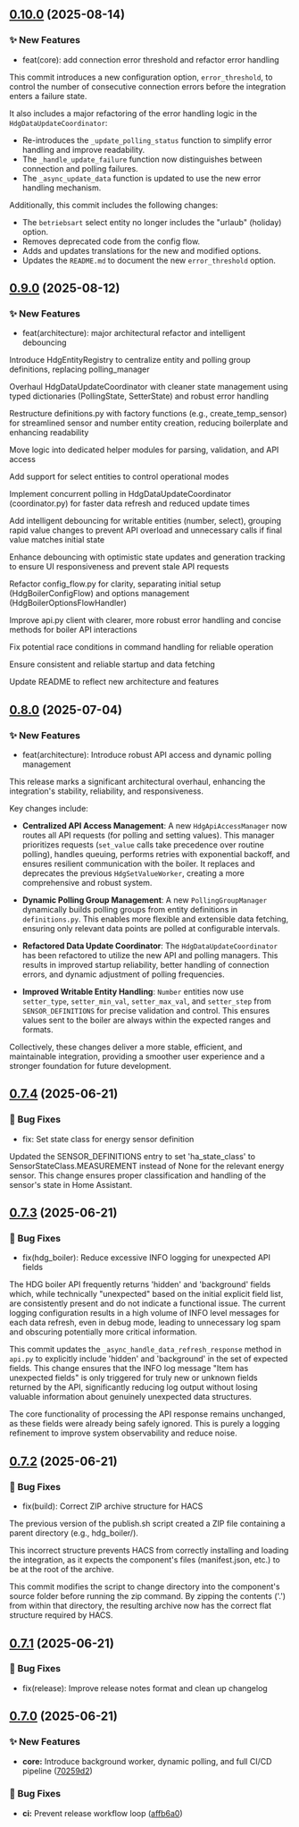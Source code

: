 ## [0.10.0](https://github.com/banter240/hdg_bavaria_homeassistant/compare/v0.9.0...v0.10.0) (2025-08-14)

### ✨ New Features

* feat(core): add connection error threshold and refactor error handling

This commit introduces a new configuration option, `error_threshold`, to control the number of consecutive connection errors before the integration enters a failure state.

It also includes a major refactoring of the error handling logic in the `HdgDataUpdateCoordinator`:

- Re-introduces the `_update_polling_status` function to simplify error handling and improve readability.
- The `_handle_update_failure` function now distinguishes between connection and polling failures.
- The `_async_update_data` function is updated to use the new error handling mechanism.

Additionally, this commit includes the following changes:

- The `betriebsart` select entity no longer includes the "urlaub" (holiday) option.
- Removes deprecated code from the config flow.
- Adds and updates translations for the new and modified options.
- Updates the `README.md` to document the new `error_threshold` option.

## [0.9.0](https://github.com/banter240/hdg_bavaria_homeassistant/compare/v0.8.0...v0.9.0) (2025-08-12)

### ✨ New Features

* feat(architecture): major architectural refactor and intelligent debouncing

Introduce HdgEntityRegistry to centralize entity and polling group definitions, replacing polling_manager



Overhaul HdgDataUpdateCoordinator with cleaner state management using typed dictionaries (PollingState, SetterState) and robust error handling



Restructure definitions.py with factory functions (e.g., create_temp_sensor) for streamlined sensor and number entity creation, reducing boilerplate and enhancing readability



Move logic into dedicated helper modules for parsing, validation, and API access



Add support for select entities to control operational modes



Implement concurrent polling in HdgDataUpdateCoordinator (coordinator.py) for faster data refresh and reduced update times



Add intelligent debouncing for writable entities (number, select), grouping rapid value changes to prevent API overload and unnecessary calls if final value matches initial state



Enhance debouncing with optimistic state updates and generation tracking to ensure UI responsiveness and prevent stale API requests



Refactor config_flow.py for clarity, separating initial setup (HdgBoilerConfigFlow) and options management (HdgBoilerOptionsFlowHandler)



Improve api.py client with clearer, more robust error handling and concise methods for boiler API interactions



Fix potential race conditions in command handling for reliable operation



Ensure consistent and reliable startup and data fetching



Update README to reflect new architecture and features

## [0.8.0](https://github.com/banter240/hdg_bavaria_homeassistant/compare/v0.7.4...v0.8.0) (2025-07-04)

### ✨ New Features

* feat(architecture): Introduce robust API access and dynamic polling management

This release marks a significant architectural overhaul, enhancing the integration's stability, reliability, and responsiveness.

Key changes include:

- **Centralized API Access Management**: A new `HdgApiAccessManager` now routes all API requests (for polling and setting values). This manager prioritizes requests (`set_value` calls take precedence over routine polling), handles queuing, performs retries with exponential backoff, and ensures resilient communication with the boiler. It replaces and deprecates the previous `HdgSetValueWorker`, creating a more comprehensive and robust system.

- **Dynamic Polling Group Management**: A new `PollingGroupManager` dynamically builds polling groups from entity definitions in `definitions.py`. This enables more flexible and extensible data fetching, ensuring only relevant data points are polled at configurable intervals.

- **Refactored Data Update Coordinator**: The `HdgDataUpdateCoordinator` has been refactored to utilize the new API and polling managers. This results in improved startup reliability, better handling of connection errors, and dynamic adjustment of polling frequencies.

- **Improved Writable Entity Handling**: `Number` entities now use `setter_type`, `setter_min_val`, `setter_max_val`, and `setter_step` from `SENSOR_DEFINITIONS` for precise validation and control. This ensures values sent to the boiler are always within the expected ranges and formats.

Collectively, these changes deliver a more stable, efficient, and maintainable integration, providing a smoother user experience and a stronger foundation for future development.

## [0.7.4](https://github.com/banter240/hdg_bavaria_homeassistant/compare/v0.7.3...v0.7.4) (2025-06-21)

### 🐛 Bug Fixes

* fix: Set state class for energy sensor definition

Updated the SENSOR_DEFINITIONS entry to set 'ha_state_class' to SensorStateClass.MEASUREMENT instead of None for the relevant energy sensor. This change ensures proper classification and handling of the sensor's state in Home Assistant.

## [0.7.3](https://github.com/banter240/hdg_bavaria_homeassistant/compare/v0.7.2...v0.7.3) (2025-06-21)

### 🐛 Bug Fixes

* fix(hdg_boiler): Reduce excessive INFO logging for unexpected API fields

The HDG boiler API frequently returns 'hidden' and 'background' fields which, while technically
"unexpected" based on the initial explicit field list, are consistently present and do not
indicate a functional issue. The current logging configuration results in a high volume of
INFO level messages for each data refresh, even in debug mode, leading to unnecessary log
spam and obscuring potentially more critical information.

This commit updates the `_async_handle_data_refresh_response` method in `api.py` to
explicitly include 'hidden' and 'background' in the set of expected fields. This change
ensures that the INFO log message "Item has unexpected fields" is only triggered for
truly new or unknown fields returned by the API, significantly reducing log output
without losing valuable information about genuinely unexpected data structures.

The core functionality of processing the API response remains unchanged, as these fields
were already being safely ignored. This is purely a logging refinement to improve system
observability and reduce noise.

## [0.7.2](https://github.com/banter240/hdg_bavaria_homeassistant/compare/v0.7.1...v0.7.2) (2025-06-21)

### 🐛 Bug Fixes

- fix(build): Correct ZIP archive structure for HACS

The previous version of the publish.sh script created a ZIP file containing a parent directory (e.g., hdg_boiler/).

This incorrect structure prevents HACS from correctly installing and loading the integration, as it expects the component's files (manifest.json, etc.) to be at the root of the archive.

This commit modifies the script to change directory into the component's source folder before running the zip command. By zipping the contents ('.') from within that directory, the resulting archive now has the correct flat structure required by HACS.

## [0.7.1](https://github.com/banter240/hdg_bavaria_homeassistant/compare/v0.7.0...v0.7.1) (2025-06-21)

### 🐛 Bug Fixes

- fix(release): Improve release notes format and clean up changelog

## [0.7.0](https://github.com/banter240/hdg_bavaria_homeassistant/compare/v0.6.1...v0.7.0) (2025-06-21)

### ✨ New Features

- **core:** Introduce background worker, dynamic polling, and full CI/CD pipeline ([70259d2](https://github.com/banter240/hdg_bavaria_homeassistant/commit/70259d204f5d5ddf741a4b2a9d1cc992f54005e1))

### 🐛 Bug Fixes

- **ci:** Prevent release workflow loop ([affb6a0](https://github.com/banter240/hdg_bavaria_homeassistant/commit/affb6a0f99e95483512fb7449d4a81b594e930af))
